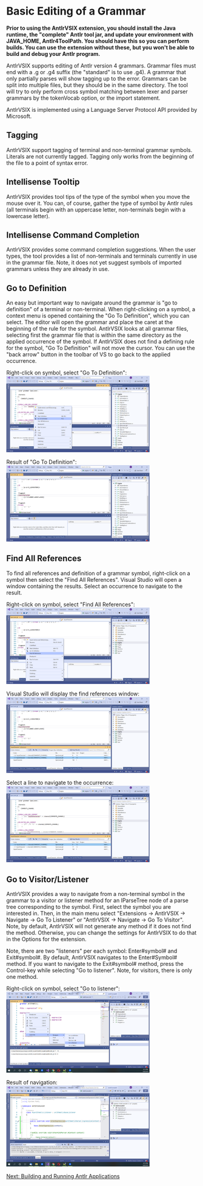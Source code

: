 # Basic Editing of a Grammar

__Prior to using the AntlrVSIX extension, you should install the Java runtime, the "complete" Antlr tool
jar, and update your environment with JAVA_HOME, Antlr4ToolPath. You should have this so you can perform
builds. You can use the extension without these, but you won't be able to build and debug your Antlr program.__

AntlrVSIX supports editing of Antlr version 4 grammars. Grammar files
must end with a .g or .g4 suffix (the "standard" is to use .g4).
A grammar that only partially parses will show tagging up to the error.
Grammars can be split into multiple files, but they should be in the same directory.
The tool will try to only perform cross symbol matching between lexer and parser grammars
by the tokenVocab option, or the import statement.

AntlrVSIX is implemented using a Language Server Protocol API provided by Microsoft.

## Tagging

AntlrVSIX support tagging of terminal and non-terminal grammar symbols. Literals are not currently tagged.
Tagging only works from the beginning of the file to a point of syntax error.

## Intellisense Tooltip

AntlrVSIX provides tool tips of the type of the symbol when you move the mouse over
it. You can, of course, gather the type of symbol by Antlr rules (all terminals begin with an uppercase
letter, non-terminals begin with a lowercase letter).

## Intellisense Command Completion

AntlrVSIX provides some command completion suggestions. When the user types, the tool provides
a list of non-terminals and terminals currently in use in the grammar file. Note, it does not
yet suggest symbols of imported grammars unless they are already in use.

## Go to Definition

An easy but important way to navigate around the grammar is "go to definition" of a 
terminal or non-terminal. When right-clicking on a symbol, a context menu is opened
containing the "Go To Definition", which you can select. The editor
will open the grammar and place the caret at the beginning of the rule for the symbol. AntlrVSIX
looks at all grammar files, selecting first the grammar file that is within the same directory
as the applied occurrence of the symbol. If AntlrVSIX does not find a defining rule for the symbol,
"Go To Definition" will not move the cursor.
You can use the "back arrow" button in the toolbar of VS to go back to the applied occurrence.

Right-click on symbol, select "Go To Definition": <br/><img src="pics/2020-03-08 (1).png" width="75%" />

Result of "Go To Definition": <br/><img src="pics/2020-03-08 (2).png" width="75%" />


## Find All References

To find all references and definition of a grammar symbol, right-click on a symbol
then select the "Find All References". Visual Studio will open a window containing the results.
Select an occurrence to navigate to the result.

Right-click on symbol, select "Find All References": <br/><img src="pics/2020-03-08 (3).png" width="75%" />

Visual Studio will display the find references window: <br/><img src="pics/2020-03-08 (4).png" width="75%" />

Select a line to navigate to the occurrence: <br/><img src="pics/2020-03-08 (5).png" width="75%" />


## Go to Visitor/Listener

AntlrVSIX provides a way to navigate from a non-terminal symbol in the grammar to a visitor
or listener method for an IParseTree node of a parse tree corresponding to the symbol.
First, select the symbol you are interested in. Then, in the main menu select "Extensions -> AntlrVSIX
-> Navigate -> Go To Listener" or "AntlrVSIX
-> Navigate -> Go To Visitor". Note, by default, AntlrVSIX will not generate any method if it does not
find the method. Otherwise, you can change the settings for AntlrVSIX to do that in the Options for
the extension.

Note, there are two "listeners" per each symbol: Enter#symbol# and Exit#symbol#. By default,
AntlrVSIX navigates to the Enter#Symbol# method. If you want to navigate to the Exit#symbol# method,
press the Control-key while selecting "Go to listener". Note, for visitors, there is only one method.

Right-click on symbol, select "Go to listener": <br/><img src="pics/2019-08-08-26.png" width="75%" />

Result of navigation: <br/><img src="pics/2019-08-08-30.png" width="75%" />

[Next: Building and Running Antlr Applications](building.md)<br/>
